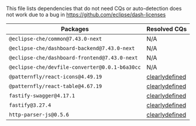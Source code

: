 This file lists dependencies that do not need CQs or auto-detection does not work due to a bug in https://github.com/eclipse/dash-licenses

| Packages | Resolved CQs |
| --- | --- |
| `@eclipse-che/common@7.43.0-next` | N/A |
| `@eclipse-che/dashboard-backend@7.43.0-next` | N/A |
| `@eclipse-che/dashboard-frontend@7.43.0-next` | N/A |
| `@eclipse-che/devfile-converter@0.0.1-b6a30cc` | N/A |
| `@patternfly/react-icons@4.49.19` | [clearlydefined](https://clearlydefined.io/definitions/npm/npmjs/-/fastify/3.27.4) |
| `@patternfly/react-table@4.67.19` | [clearlydefined](https://clearlydefined.io/definitions/npm/npmjs/-/fastify/3.27.4) |
| `fastify-swagger@4.17.1` | [clearlydefined](https://clearlydefined.io/definitions/npm/npmjs/-/fastify-swagger/4.17.1) |
| `fastify@3.27.4` | [clearlydefined](https://clearlydefined.io/definitions/npm/npmjs/-/fastify/3.27.4) |
| `http-parser-js@0.5.6` | [clearlydefined](https://clearlydefined.io/definitions/npm/npmjs/-/http-parser-js/0.5.6) |
